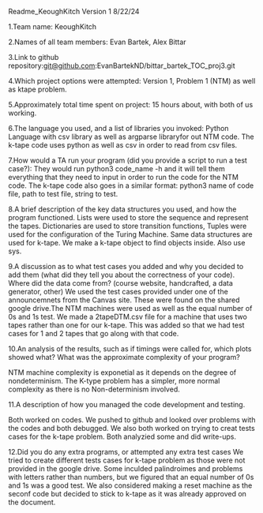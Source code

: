Readme_KeoughKitch
Version 1 8/22/24


1.Team name: KeoughKitch

2.Names of all team members: Evan Bartek, Alex Bittar

3.Link to github repository:git@github.com:EvanBartekND/bittar_bartek_TOC_proj3.git

4.Which project options were attempted: Version 1, Problem 1 (NTM) as well as ktape problem.

5.Approximately total time spent on project: 15 hours about, with both of us working. 

6.The language you used, and a list of libraries you invoked: 
Python Language with csv library as well as argparse libraryfor out NTM code. The k-tape code uses python as well as csv in order to read from csv files.

7.How would a TA run your program (did you provide a script to run a test case?):
 They would run python3 code_name -h and it will tell them everything that they need to input in order to run the code for the NTM code. The k-tape code also goes in a similar format: python3 name of code file, path to test file, string to test.

8.A brief description of the key data structures you used, and how the program functioned. 
Lists were used to store the sequence and represent the tapes. Dictionaries are used to store transition functions, Tuples were used for the configuration of the Turing Machine. Same data structures are used for k-tape. We make a k-tape object to find objects inside. Also use sys. 


9.A discussion as to what test cases you added and why you decided to add them (what did they tell you about the correctness of your code). 
Where did the data come from? (course website, handcrafted, a data generator, other) We used the test cases provided under one of the announcemnets from the Canvas site. These were found on the shared google drive.The NTM machines were used as well as the equal number of 0s and 1s test. We made a 2tapeDTM.csv file for a machine that uses two tapes rather than one for our k-tape. This was added so that we had test cases for 1 and 2 tapes that go along with that code.


10.An analysis of the results, such as if timings were called for, which plots showed what? What was the approximate complexity of your program?

NTM machine complexity is exponetial as it depends on the degree of nondeterminism. The K-type problem has a simpler, more normal complexity as there is no Non-determinism involved. 


11.A description of how you managed the code development and testing.

Both worked on codes. We pushed to github and looked over problems with the codes and both debugged. We also both worked on trying to creat tests cases for the k-tape problem. Both analyzied some and did write-ups.


12.Did you do any extra programs, or attempted any extra test cases
 We tried to create different tests cases for k-tape problem as those were not provided in the google drive. Some inculded palindroimes and problems with letters rather than numbers, but we figured that an equal number of 0s and 1s was a good test. We also considered making a reset machine as the seconf code but decided to stick to k-tape as it was already approved on the document.
